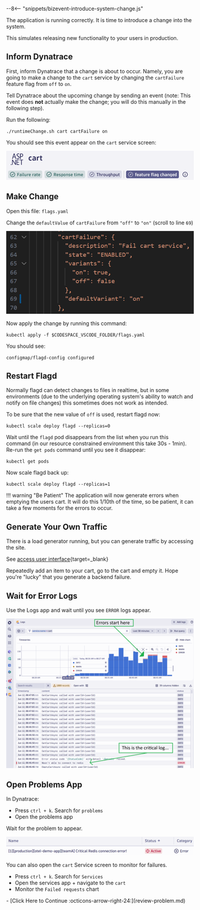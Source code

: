 --8<-- "snippets/bizevent-introduce-system-change.js"

The application is running correctly. It is time to introduce a change into the system.

This simulates releasing new functionality to your users in production.

## Inform Dynatrace

First, inform Dynatrace that a change is about to occur.
Namely, you are going to make a change to the `cart` service 
by changing the `cartFailure` feature flag from `off` to `on`.

Tell Dynatrace about the upcoming change by sending an event (note: This event does **not** actually make the change; you will do this manually in the following step).

Run the following:

```
./runtimeChange.sh cart cartFailure on
```

You should see this event appear on the `cart` service screen:

![cart event](images/cart-service-event.png)

## Make Change

Open this file: `flags.yaml`

Change the `defaultValue` of `cartFailure` from `"off"` to `"on"` (scroll to line `69`)

![feature flag YAML](images/change-feature-flag.png)

Now apply the change by running this command:

```
kubectl apply -f $CODESPACE_VSCODE_FOLDER/flags.yaml
```

You should see:

```
configmap/flagd-config configured
```

## Restart Flagd

Normally flagd can detect changes to files in realtime, but in some environments (due to the underlying operating system's ability to watch and notify on file changes) this sometimes does not work as intended.

To be sure that the new value of `off` is used, restart flagd now:

```
kubectl scale deploy flagd --replicas=0
```

Wait until the `flagd` pod disappears from the list when you run this command (in our resource constrained environment this take 30s - 1min). Re-run the `get pods` command until you see it disappear:

```
kubectl get pods
```

Now scale flagd back up:

```
kubectl scale deploy flagd --replicas=1
```

!!! warning "Be Patient"
    The application will now generate errors when emptying the users cart.
    It will do this 1/10th of the time, so be patient, it can take a few moments for the errors to occur.

## Generate Your Own Traffic

There is a load generator running, but you can generate traffic by accessing the site.

See [access user interface](access-ui.md){target=_blank}

Repeatedly add an item to your cart, go to the cart and empty it. Hope you're "lucky" that you generate a backend failure.

## Wait for Error Logs

Use the Logs app and wait until you see `ERROR` logs appear.

![errors in logs app](images/errors_start_in_logs.png)

## Open Problems App

In Dynatrace:

* Press `ctrl + k`. Search for `problems`
* Open the problems app

Wait for the problem to appear.

![problem snippet](images/problem_snippet.png)

You can also open the `cart` Service screen to monitor for failures.

* Press `ctrl + k`. Search for `Services`
* Open the services app + navigate to the `cart`
* Monitor the `Failed requests` chart

<div class="grid cards" markdown>
- [Click Here to Continue :octicons-arrow-right-24:](review-problem.md)
</div>
